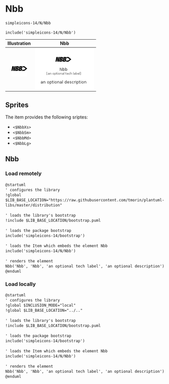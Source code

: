 # Nbb


```text
simpleicons-14/N/Nbb
```

```text
include('simpleicons-14/N/Nbb')
```



| Illustration | Nbb |
| :---: | :---: |
| ![illustration for Illustration](../../simpleicons-14/N/Nbb.png) | ![illustration for Nbb](../../simpleicons-14/N/Nbb.Local.png) |



## Sprites
The item provides the following sriptes:

- `<$NbbXs>`
- `<$NbbSm>`
- `<$NbbMd>`
- `<$NbbLg>`





## Nbb

### Load remotely
```plantuml
@startuml
' configures the library
!global $LIB_BASE_LOCATION="https://raw.githubusercontent.com/tmorin/plantuml-libs/master/distribution"

' loads the library's bootstrap
!include $LIB_BASE_LOCATION/bootstrap.puml

' loads the package bootstrap
include('simpleicons-14/bootstrap')

' loads the Item which embeds the element Nbb
include('simpleicons-14/N/Nbb')

' renders the element
Nbb('Nbb', 'Nbb', 'an optional tech label', 'an optional description')
@enduml
```

### Load locally
```plantuml
@startuml
' configures the library
!global $INCLUSION_MODE="local"
!global $LIB_BASE_LOCATION="../.."

' loads the library's bootstrap
!include $LIB_BASE_LOCATION/bootstrap.puml

' loads the package bootstrap
include('simpleicons-14/bootstrap')

' loads the Item which embeds the element Nbb
include('simpleicons-14/N/Nbb')

' renders the element
Nbb('Nbb', 'Nbb', 'an optional tech label', 'an optional description')
@enduml
```

